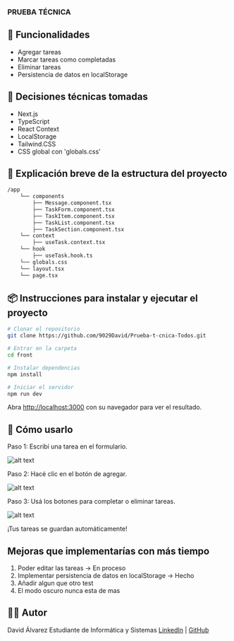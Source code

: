 ### PRUEBA TÉCNICA 

## 🧠 Funcionalidades
- Agregar tareas
- Marcar tareas como completadas
- Eliminar tareas
- Persistencia de datos en localStorage


## 🚀 Decisiones técnicas tomadas 

- Next.js
- TypeScript
- React Context
- LocalStorage
- Tailwind.CSS
- CSS global con 'globals.css'


## 📁 Explicación breve de la estructura del proyecto 

```bash
/app
    └── components
        ├── Message.component.tsx
        ├── TaskForm.component.tsx
        ├── TaskItem.component.tsx
        ├── TaskList.component.tsx
        ├── TaskSection.component.tsx
    └── context
        ├── useTask.context.tsx
    └── hook
        ├── useTask.hook.ts
    └── globals.css
    └── layout.tsx
    └── page.tsx
```


## 📦 Instrucciones para instalar y ejecutar el proyecto

```bash
# Clonar el repositorio
git clone https://github.com/9029David/Prueba-t-cnica-Todos.git

# Entrar en la carpeta
cd front

# Instalar dependencias
npm install

# Iniciar el servidor
npm run dev

```


Abra [http://localhost:3000](http://localhost:3000) con su navegador para ver el resultado.

## 🎯 Cómo usarlo

Paso 1: Escribí una tarea en el formulario.

![alt text](image.png)

Paso 2: Hacé clic en el botón de agregar.

![alt text](image-1.png)

Paso 3: Usá los botones para completar o eliminar tareas.

![alt text](image-2.png)

¡Tus tareas se guardan automáticamente!  


## Mejoras que implementarías con más tiempo

1. Poder editar las tareas -> En proceso
2. Implementar persistencia de datos en localStorage -> Hecho
3. Añadir algun que otro test 
4. El modo oscuro nunca esta de mas


## 👨‍💻 Autor
David Álvarez
Estudiante de Informática y Sistemas
[LinkedIn](https://www.linkedin.com/in/9029david/) | [GitHub](https://github.com/9029David)


